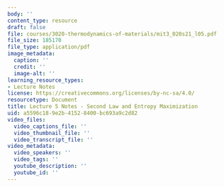 ```yaml
---
body: ''
content_type: resource
draft: false
file: courses/3020-thermodynamics-of-materials/mit3_020s21_l05.pdf
file_size: 185170
file_type: application/pdf
image_metadata:
  caption: ''
  credit: ''
  image-alt: ''
learning_resource_types:
- Lecture Notes
license: https://creativecommons.org/licenses/by-nc-sa/4.0/
resourcetype: Document
title: Lecture 5 Notes - Second Law and Entropy Maximization
uid: a5596c18-9e2b-4152-8400-bc693a9c2d82
video_files:
  video_captions_file: ''
  video_thumbnail_file: ''
  video_transcript_file: ''
video_metadata:
  video_speakers: ''
  video_tags: ''
  youtube_description: ''
  youtube_id: ''
---
```

